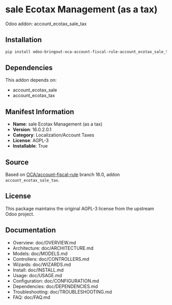 # sale Ecotax Management (as a tax)

Odoo addon: account_ecotax_sale_tax

## Installation

```bash
pip install odoo-bringout-oca-account-fiscal-rule-account_ecotax_sale_tax
```

## Dependencies

This addon depends on:
- account_ecotax_sale
- account_ecotax_tax

## Manifest Information

- **Name**: sale Ecotax Management (as a tax)
- **Version**: 16.0.2.0.1
- **Category**: Localization/Account Taxes
- **License**: AGPL-3
- **Installable**: True

## Source

Based on [OCA/account-fiscal-rule](https://github.com/OCA/account-fiscal-rule) branch 16.0, addon `account_ecotax_sale_tax`.

## License

This package maintains the original AGPL-3 license from the upstream Odoo project.

## Documentation

- Overview: doc/OVERVIEW.md
- Architecture: doc/ARCHITECTURE.md
- Models: doc/MODELS.md
- Controllers: doc/CONTROLLERS.md
- Wizards: doc/WIZARDS.md
- Install: doc/INSTALL.md
- Usage: doc/USAGE.md
- Configuration: doc/CONFIGURATION.md
- Dependencies: doc/DEPENDENCIES.md
- Troubleshooting: doc/TROUBLESHOOTING.md
- FAQ: doc/FAQ.md
